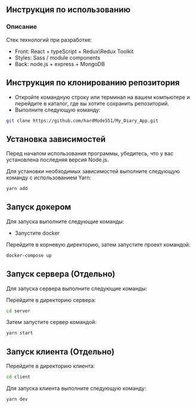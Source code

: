## Инструкция по использованию

### Описание

Стек технологий при разработке:
- Front: React + typeScript + Redux\Redux Toolkit
- Styles: Sass / module components
- Back: node.js + express + MongoDB

## Инструкция по клонированию репозитория

- Откройте командную строку или терминал на вашем компьютере и перейдите в каталог, где вы хотите сохранить репозиторий.
- Выполните следующую команду:

```sh
git clone https://github.com/hardMode551/My_Diary_App.git
```

## Установка зависимостей

Перед началом использования программы, убедитесь, что у вас установлена последняя версия Node.js.

Для установки необходимых зависимостей выполните следующую команду с использованием Yarn:

```sh
yarn add
```

## Запуск докером

Для запуска выполните следующие команды:

- Запустите docker

Перейдите в корневую директорию, затем запустите проект командой:


```sh
docker-compose up
```

## Запуск сервера (Отдельно)

Для запуска сервера выполните следующие команды:

Перейдите в директорию сервера:

```sh
cd server
```

Затем запустите сервер командой:

```sh
yarn start
```

## Запуск клиента (Отдельно)

Перейдите в директорию клиента:

```sh
cd client
```

Для запуска клиента выполните следующую команду:

```sh
yarn dev
```
